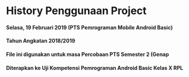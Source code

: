# History Penggunaan Project
#### Selasa, 19 Februari 2019 (PTS Pemrograman Mobile Android Basic)
#### Tahun Angkatan 2018/2019
#### File ini digunakan untuk masa Percobaan PTS Semester 2 (Genap
#### Diterapkan ke Uji Kompetensi Pemrograman Android Basic Kelas X RPL
